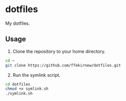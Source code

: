 # dotfiles
My dotfiles.

## Usage

1. Clone the repository to your home directory.
```bash
cd ~
git clone https://github.com/ffekirnew/dotfiles.git
```

2. Run the symlink script.
```bash
cd dotfiles
chmod +x symlink.sh
./symlink.sh
```
